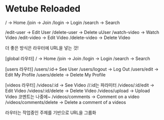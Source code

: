 # Wetube Reloaded

/ -> Home
/join -> Join
/login -> Login
/search -> Search

/edit-user -> Edit User
/delete-user -> Delete uUser
/watch-video -> Watch Video
/edit-video -> Edit Video
/delete-video -> Delete Video

더 좋은 방식은 라우터에 URL을 넣는 것!

[global 라우터]
/ -> Home
/join -> Join
/login -> Login
/search -> Search

[users 라우터]
/users/:id-> See User
/users/logout -> Log Out
/users/edit -> Edit My Profile
/users/delete -> Delete My Profile

[videos 라우터]
/videos/:id -> See Video //:id는 파라미터
/videos/:id/edit -> Edit Video
/videos/:id/delete -> Delete Video
/videos/upload -> Upload Video
코멘트는 나중에~
/videos/comments -> Comment on a video
/videos/comments/delete -> Delete a comment of a videos

라우터는 작업중인 주제를 기반으로 URL을 그룹화

